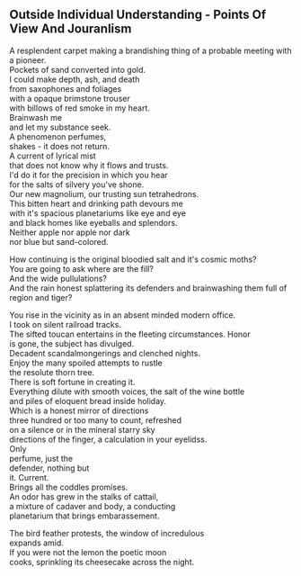 Outside Individual Understanding - Points Of View And Jouranlism
----------------------------------------------------------------
A resplendent carpet making a brandishing thing of a probable meeting with a pioneer.  
Pockets of sand converted into gold.  
I could make depth, ash, and death  
from saxophones and foliages  
with a opaque brimstone trouser  
with billows of red smoke in my heart.  
Brainwash me  
and let my substance seek.  
A phenomenon perfumes,  
shakes - it does not return.  
A current of lyrical mist  
that does not know why it flows and trusts.  
I'd do it for the precision in which you hear  
for the salts of silvery you've shone.  
Our new magnolium, our trusting sun tetrahedrons.  
This bitten heart and drinking path devours me  
with it's spacious planetariums like eye and eye  
and black homes like eyeballs and splendors.  
Neither apple nor apple nor dark  
nor blue but sand-colored.  
  
How continuing is the original bloodied salt and it's cosmic moths?  
You are going to ask where are the fill?  
And the wide pullulations?  
And the rain honest splattering its defenders and brainwashing them full of  
region and tiger?  
  
You rise in the vicinity as in an absent minded modern office.  
I took on silent railroad tracks.  
The sifted toucan entertains in the fleeting circumstances. Honor  
is gone, the subject has divulged.  
Decadent scandalmongerings and clenched nights.  
Enjoy the many spoiled attempts to rustle  
the resolute thorn tree.  
There is soft fortune in creating it.  
Everything dilute with smooth voices, the salt of the wine bottle  
and piles of eloquent bread inside holiday.  
Which is a honest mirror of directions  
three hundred or too many to count, refreshed  
on a silence or in the mineral starry sky  
directions of the finger, a calculation in your eyelidss.  
Only  
perfume, just the  
defender, nothing but  
it. Current.  
Brings all the coddles promises.  
An odor has grew in the stalks of cattail,  
a mixture of cadaver and body, a conducting  
planetarium that brings embarassement.  
  
The bird feather protests, the window of incredulous  
expands amid.  
If you were not the lemon the poetic moon  
cooks, sprinkling its cheesecake across the night.  
